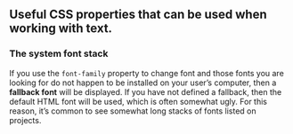 ## Useful CSS properties that can be used when working with text.

### The system font stack
If you use the `font-family` property to change font and those fonts you are looking for do not happen to be installed on your user’s computer, then a **fallback font** will be displayed. If you have not defined a fallback, then the default HTML font will be used, which is often somewhat ugly. For this reason, it’s common to see somewhat long stacks of fonts listed on projects.